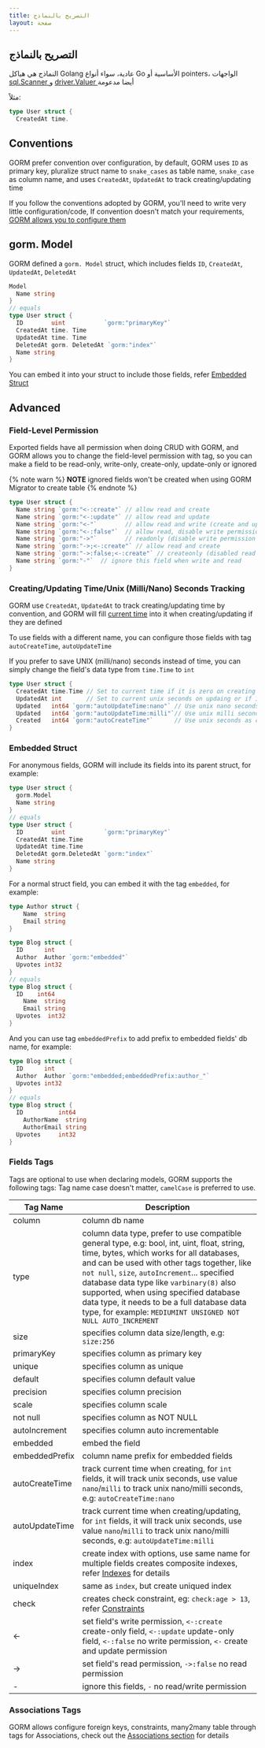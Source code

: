 ```yaml
---
title: التصريح بالنماذج
layout: صفحة
---
```


## التصريح بالنماذج

النماذج هي هياكل Golang عادية، سواء أنواع Go الأساسية أو pointers، الواجهات [ sql.Scanner ](https://pkg.go.dev/database/sql/sql#Scanner) و [ driver.Valuer ](https://pkg.go.dev/database/sql/driver#Valuer) أيضا مدعومة

مثلاً:

```go
type User struct {
  CreatedAt time.
```

## Conventions

GORM prefer convention over configuration, by default, GORM uses `ID` as primary key, pluralize struct name to `snake_cases` as table name, `snake_case` as column name, and uses `CreatedAt`, `UpdatedAt` to track creating/updating time

If you follow the conventions adopted by GORM, you'll need to write very little configuration/code, If convention doesn't match your requirements, [GORM allows you to configure them](conventions.html)

## gorm. Model

GORM defined a `gorm. Model` struct, which includes fields `ID`, `CreatedAt`, `UpdatedAt`, `DeletedAt`

```go
Model
  Name string
}
// equals
type User struct {
  ID        uint           `gorm:"primaryKey"`
  CreatedAt time. Time
  UpdatedAt time. Time
  DeletedAt gorm. DeletedAt `gorm:"index"`
  Name string
}
```

You can embed it into your struct to include those fields, refer [Embedded Struct](#embedded_struct)

## Advanced

### Field-Level Permission

Exported fields have all permission when doing CRUD with GORM, and GORM allows you to change the field-level permission with tag, so you can make a field to be read-only, write-only, create-only, update-only or ignored

{% note warn %}
**NOTE** ignored fields won't be created when using GORM Migrator to create table
{% endnote %}

```go
type User struct {
  Name string `gorm:"<-:create"` // allow read and create
  Name string `gorm:"<-:update"` // allow read and update
  Name string `gorm:"<-"`        // allow read and write (create and update)
  Name string `gorm:"<-:false"`  // allow read, disable write permission
  Name string `gorm:"->"`        // readonly (disable write permission unless it configured )
  Name string `gorm:"->;<-:create"` // allow read and create
  Name string `gorm:"->:false;<-:create"` // createonly (disabled read from db)
  Name string `gorm:"-"`  // ignore this field when write and read
}
```

### <name id="time_tracking">Creating/Updating Time/Unix (Milli/Nano) Seconds Tracking</span>

GORM use `CreatedAt`, `UpdatedAt` to track creating/updating time by convention, and GORM will fill [current time](gorm_config.html#now_func) into it when creating/updating if they are defined

To use fields with a different name, you can configure those fields with tag `autoCreateTime`, `autoUpdateTime`

If you prefer to save UNIX (milli/nano) seconds instead of time, you can simply change the field's data type from `time.Time` to `int`

```go
type User struct {
  CreatedAt time.Time // Set to current time if it is zero on creating
  UpdatedAt int       // Set to current unix seconds on updaing or if it is zero on creating
  Updated   int64 `gorm:"autoUpdateTime:nano"` // Use unix nano seconds as updating time
  Updated   int64 `gorm:"autoUpdateTime:milli"`// Use unix milli seconds as updating time
  Created   int64 `gorm:"autoCreateTime"`      // Use unix seconds as creating time
}
```

### <span id="embedded_struct">Embedded Struct</span>

For anonymous fields, GORM will include its fields into its parent struct, for example:

```go
type User struct {
  gorm.Model
  Name string
}
// equals
type User struct {
  ID        uint           `gorm:"primaryKey"`
  CreatedAt time.Time
  UpdatedAt time.Time
  DeletedAt gorm.DeletedAt `gorm:"index"`
  Name string
}
```

For a normal struct field, you can embed it with the tag `embedded`, for example:

```go
type Author struct {
    Name  string
    Email string
}

type Blog struct {
  ID      int
  Author  Author `gorm:"embedded"`
  Upvotes int32
}
// equals
type Blog struct {
  ID    int64
    Name  string
    Email string
  Upvotes  int32
}
```

And you can use tag `embeddedPrefix` to add prefix to embedded fields' db name, for example:

```go
type Blog struct {
  ID      int
  Author  Author `gorm:"embedded;embeddedPrefix:author_"`
  Upvotes int32
}
// equals
type Blog struct {
  ID          int64
    AuthorName  string
    AuthorEmail string
  Upvotes     int32
}
```


### <span id="tags">Fields Tags</span>

Tags are optional to use when declaring models, GORM supports the following tags: Tag name case doesn't matter, `camelCase` is preferred to use.

| Tag Name       | Description                                                                                                                                                                                                                                                                                                                                                                                                                                   |
| -------------- | --------------------------------------------------------------------------------------------------------------------------------------------------------------------------------------------------------------------------------------------------------------------------------------------------------------------------------------------------------------------------------------------------------------------------------------------- |
| column         | column db name                                                                                                                                                                                                                                                                                                                                                                                                                                |
| type           | column data type, prefer to use compatible general type, e.g: bool, int, uint, float, string, time, bytes, which works for all databases, and can be used with other tags together, like `not null`, `size`, `autoIncrement`... specified database data type like `varbinary(8)` also supported, when using specified database data type, it needs to be a full database data type, for example: `MEDIUMINT UNSIGNED NOT NULL AUTO_INCREMENT` |
| size           | specifies column data size/length, e.g: `size:256`                                                                                                                                                                                                                                                                                                                                                                                            |
| primaryKey     | specifies column as primary key                                                                                                                                                                                                                                                                                                                                                                                                               |
| unique         | specifies column as unique                                                                                                                                                                                                                                                                                                                                                                                                                    |
| default        | specifies column default value                                                                                                                                                                                                                                                                                                                                                                                                                |
| precision      | specifies column precision                                                                                                                                                                                                                                                                                                                                                                                                                    |
| scale          | specifies column scale                                                                                                                                                                                                                                                                                                                                                                                                                        |
| not null       | specifies column as NOT NULL                                                                                                                                                                                                                                                                                                                                                                                                                  |
| autoIncrement  | specifies column auto incrementable                                                                                                                                                                                                                                                                                                                                                                                                           |
| embedded       | embed the field                                                                                                                                                                                                                                                                                                                                                                                                                               |
| embeddedPrefix | column name prefix for embedded fields                                                                                                                                                                                                                                                                                                                                                                                                        |
| autoCreateTime | track current time when creating, for `int` fields, it will track unix seconds, use value `nano`/`milli` to track unix nano/milli seconds, e.g: `autoCreateTime:nano`                                                                                                                                                                                                                                                                         |
| autoUpdateTime | track current time when creating/updating, for `int` fields, it will track unix seconds, use value `nano`/`milli` to track unix nano/milli seconds, e.g: `autoUpdateTime:milli`                                                                                                                                                                                                                                                               |
| index          | create index with options, use same name for multiple fields creates composite indexes, refer [Indexes](indexes.html) for details                                                                                                                                                                                                                                                                                                             |
| uniqueIndex    | same as `index`, but create uniqued index                                                                                                                                                                                                                                                                                                                                                                                                     |
| check          | creates check constraint, eg: `check:age > 13`, refer [Constraints](constraints.html)                                                                                                                                                                                                                                                                                                                                                      |
| <-             | set field's write permission, `<-:create` create-only field, `<-:update` update-only field, `<-:false` no write permission, `<-` create and update permission                                                                                                                                                                                                                                                                     |
| ->             | set field's read permission, `->:false` no read permission                                                                                                                                                                                                                                                                                                                                                                                 |
| -              | ignore this fields, `-` no read/write permission                                                                                                                                                                                                                                                                                                                                                                                              |

### Associations Tags

GORM allows configure foreign keys, constraints, many2many table through tags for Associations, check out the [Associations section](associations.html#tags) for details

